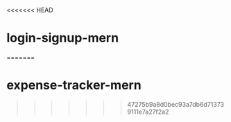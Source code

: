 <<<<<<< HEAD
# login-signup-mern
=======
# expense-tracker-mern
>>>>>>> 47275b9a8d0bec93a7db6d713739111e7a27f2a2
